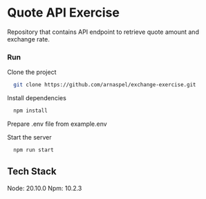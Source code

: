 # Quote API Exercise

Repository that contains API endpoint to retrieve quote amount and exchange rate.

### Run

Clone the project

```bash
  git clone https://github.com/arnaspel/exchange-exercise.git
```

Install dependencies

```bash
  npm install
```

Prepare .env file from example.env

Start the server

```bash
  npm run start
```

## Tech Stack

Node: 20.10.0
Npm: 10.2.3